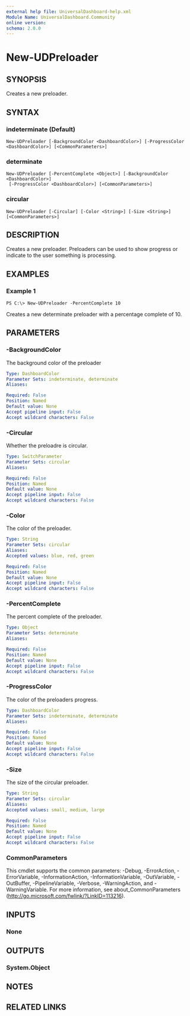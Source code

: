 ```yaml
---
external help file: UniversalDashboard-help.xml
Module Name: UniversalDashboard.Community
online version:
schema: 2.0.0
---
```


# New-UDPreloader

## SYNOPSIS
Creates a new preloader.

## SYNTAX

### indeterminate (Default)
```
New-UDPreloader [-BackgroundColor <DashboardColor>] [-ProgressColor <DashboardColor>] [<CommonParameters>]
```

### determinate
```
New-UDPreloader [-PercentComplete <Object>] [-BackgroundColor <DashboardColor>]
 [-ProgressColor <DashboardColor>] [<CommonParameters>]
```

### circular
```
New-UDPreloader [-Circular] [-Color <String>] [-Size <String>] [<CommonParameters>]
```

## DESCRIPTION
Creates a new preloader. Preloaders can be used to show progress or indicate to the user something is processing.

## EXAMPLES

### Example 1
```
PS C:\> New-UDPreloader -PercentComplete 10
```

Creates a new determinate preloader with a percentage complete of 10.

## PARAMETERS

### -BackgroundColor
The background color of the preloader

```yaml
Type: DashboardColor
Parameter Sets: indeterminate, determinate
Aliases:

Required: False
Position: Named
Default value: None
Accept pipeline input: False
Accept wildcard characters: False
```

### -Circular
Whether the preloadre is circular.

```yaml
Type: SwitchParameter
Parameter Sets: circular
Aliases:

Required: False
Position: Named
Default value: None
Accept pipeline input: False
Accept wildcard characters: False
```

### -Color
The color of the preloader.

```yaml
Type: String
Parameter Sets: circular
Aliases:
Accepted values: blue, red, green

Required: False
Position: Named
Default value: None
Accept pipeline input: False
Accept wildcard characters: False
```

### -PercentComplete
The percent complete of the preloader.

```yaml
Type: Object
Parameter Sets: determinate
Aliases:

Required: False
Position: Named
Default value: None
Accept pipeline input: False
Accept wildcard characters: False
```

### -ProgressColor
The color of the preloaders progress.

```yaml
Type: DashboardColor
Parameter Sets: indeterminate, determinate
Aliases:

Required: False
Position: Named
Default value: None
Accept pipeline input: False
Accept wildcard characters: False
```

### -Size
The size of the circular preloader.

```yaml
Type: String
Parameter Sets: circular
Aliases:
Accepted values: small, medium, large

Required: False
Position: Named
Default value: None
Accept pipeline input: False
Accept wildcard characters: False
```

### CommonParameters
This cmdlet supports the common parameters: -Debug, -ErrorAction, -ErrorVariable, -InformationAction, -InformationVariable, -OutVariable, -OutBuffer, -PipelineVariable, -Verbose, -WarningAction, and -WarningVariable. For more information, see about_CommonParameters (http://go.microsoft.com/fwlink/?LinkID=113216).

## INPUTS

### None

## OUTPUTS

### System.Object

## NOTES

## RELATED LINKS
